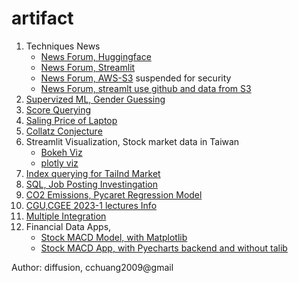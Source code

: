 # artifact
1. Techniques News
   - [News Forum, Huggingface](https://huggingface.co/spaces/cchuang2009/News-Forum)
   - [News Forum, Streamlit](https://cchuang2009-streamlit-news-forum-app-9ayjmo.streamlit.app/)
   - [News Forum, AWS-S3](https://huggingface.co/spaces/cchuang2009/NewsForumAWS) suspended for security
   - [News Forum, streamlt use github and data from S3](https://cchuang2009-2023-score-app-aws-s3-sql-1esrmv.streamlit.app/)
2. [Supervized ML, Gender Guessing ](https://cchuang2009-streamlit-classification-app-v2-3eleye.streamlit.app/)
3. [Score Querying](https://cchuang2009-2023-score-app-yz22hl.streamlit.app/)
4. [Saling Price of Laptop](https://cchuang2009-streamlit-deploy-app-vbjjjs.streamlit.app/)
5. [Collatz Conjecture](https://cchuang2009-streamlit-math-main-6wxpy1.streamlit.app/)
6. Streamlit Visualization, Stock market data in Taiwan
   - [Bokeh Viz](https://cchuang2009-streamlit-plotly-streamlit-bakeh-1-47jvo0.streamlit.app/)
   - [plotly viz](https://cchuang2009-streamlit-plotly-streamlit-bakeh-1-47jvo0.streamlit.app/)
7. [Index querying for TaiInd Market](https://cchuang2009-streamlit-scrapper-query-tai-ind-query-jxprre.streamlit.app/)  
8. [SQL, Job Posting Investingation](https://cchuang2009-streamlit-sql-app-68vvn2.streamlit.app/)
9. [CO2 Emissions, Pycaret Regression Model](https://huggingface.co/spaces/cchuang2009/CO2)
10. [CGU,CGEE 2023-1 lectures Info](https://cchuang2009-streamlit-cgee-app-jrho5f.streamlit.app/)
11. [Multiple Integration](https://cchuang2009-streamlit-calculus-app-8h1q62.streamlit.app/)
12. Financial Data Apps,
    - [Stock MACD Model, with Matplotlib](https://cchuang2009-streamlit-stock-app-macd-yzxkdw.streamlit.app/)
    - [Stock MACD App, with Pyecharts backend and without talib](https://cchuang2009-streamlit-stock-app-macd-yzxkdw.streamlit.app/)



Author: diffusion, cchuang2009@gmail

